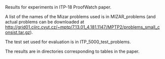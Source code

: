 Results for experiments in ITP-18 ProofWatch paper.

A list of the names of the Mizar problems used is in MIZAR_problems (and actual problems can be downloaded at http://grid01.ciirc.cvut.cz/~mptp/7.13.01_4.181.1147/MPTP2/problems_small_consist.tar.gz). 

The test set used for evaluation is in ITP_5000_test_problems.

The results are in directories corresponding to tables in the paper.

